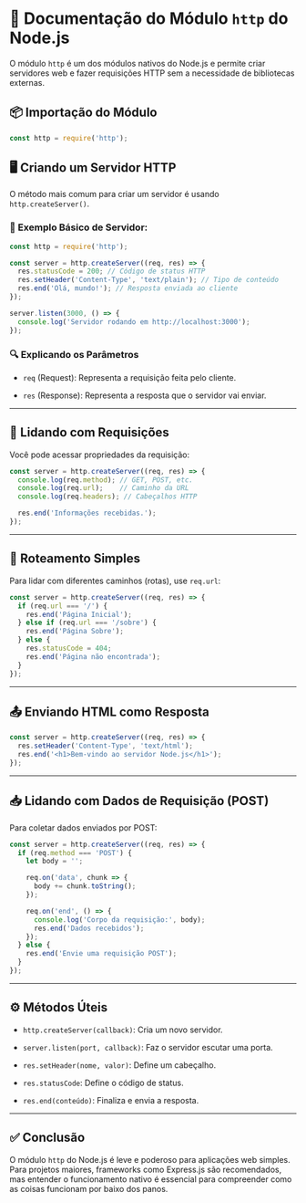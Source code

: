 # 📘 Documentação do Módulo `http` do Node.js

O módulo `http` é um dos módulos nativos do Node.js e permite criar servidores web e fazer requisições HTTP sem a necessidade de bibliotecas externas.

## 📦 Importação do Módulo

```js
const http = require('http');
```

## 🖥 Criando um Servidor HTTP

O método mais comum para criar um servidor é usando `http.createServer()`.

### 📌 Exemplo Básico de Servidor:

```js
const http = require('http');

const server = http.createServer((req, res) => {
  res.statusCode = 200; // Código de status HTTP
  res.setHeader('Content-Type', 'text/plain'); // Tipo de conteúdo
  res.end('Olá, mundo!'); // Resposta enviada ao cliente
});

server.listen(3000, () => {
  console.log('Servidor rodando em http://localhost:3000');
});
```

### 🔍 Explicando os Parâmetros

- `req` (Request): Representa a requisição feita pelo cliente.
    
- `res` (Response): Representa a resposta que o servidor vai enviar.
    

---

## 🔎 Lidando com Requisições

Você pode acessar propriedades da requisição:

```js
const server = http.createServer((req, res) => {
  console.log(req.method); // GET, POST, etc.
  console.log(req.url);    // Caminho da URL
  console.log(req.headers); // Cabeçalhos HTTP

  res.end('Informações recebidas.');
});
```

---

## 🧭 Roteamento Simples

Para lidar com diferentes caminhos (rotas), use `req.url`:

```js
const server = http.createServer((req, res) => {
  if (req.url === '/') {
    res.end('Página Inicial');
  } else if (req.url === '/sobre') {
    res.end('Página Sobre');
  } else {
    res.statusCode = 404;
    res.end('Página não encontrada');
  }
});
```

---

## 📤 Enviando HTML como Resposta

```js
const server = http.createServer((req, res) => {
  res.setHeader('Content-Type', 'text/html');
  res.end('<h1>Bem-vindo ao servidor Node.js</h1>');
});
```

---

## 📥 Lidando com Dados de Requisição (POST)

Para coletar dados enviados por POST:

```js
const server = http.createServer((req, res) => {
  if (req.method === 'POST') {
    let body = '';

    req.on('data', chunk => {
      body += chunk.toString();
    });

    req.on('end', () => {
      console.log('Corpo da requisição:', body);
      res.end('Dados recebidos');
    });
  } else {
    res.end('Envie uma requisição POST');
  }
});
```

---

## ⚙️ Métodos Úteis

- `http.createServer(callback)`: Cria um novo servidor.
    
- `server.listen(port, callback)`: Faz o servidor escutar uma porta.
    
- `res.setHeader(nome, valor)`: Define um cabeçalho.
    
- `res.statusCode`: Define o código de status.
    
- `res.end(conteúdo)`: Finaliza e envia a resposta.
    

---

## ✅ Conclusão

O módulo `http` do Node.js é leve e poderoso para aplicações web simples. Para projetos maiores, frameworks como Express.js são recomendados, mas entender o funcionamento nativo é essencial para compreender como as coisas funcionam por baixo dos panos.